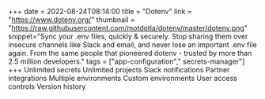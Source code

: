 +++
date = 2022-08-24T08:14:00
title = "Dotenv"
link = "https://www.dotenv.org/"
thumbnail = "https://raw.githubusercontent.com/motdotla/dotenv/master/dotenv.png"
snippet="Sync your .env files, quickly & securely. Stop sharing them over insecure channels like Slack and email, and never lose an important .env file again. From the same people that pioneered dotenv - trusted by more than 2.5 million developers."
tags = ["app-configuration"," secrets-manager"]
+++
Unlimited secrets
Unlimited projects
Slack notifications
Partner integrations
Multiple environments
Custom environments
User access controls
Version history
